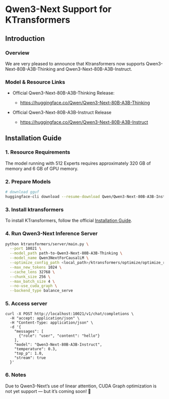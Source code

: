 # Qwen3-Next Support for KTransformers

## Introduction

### Overview
We are very pleased to announce that Ktransformers now supports Qwen3-Next-80B-A3B-Thinking and Qwen3-Next-80B-A3B-Instruct.

### Model & Resource Links

- Official Qwen3-Next-80B-A3B-Thinking Release: 
  - https://huggingface.co/Qwen/Qwen3-Next-80B-A3B-Thinking

- Official Qwen3-Next-80B-A3B-Instruct Release
  - https://huggingface.co/Qwen/Qwen3-Next-80B-A3B-Instruct


## Installation Guide

### 1. Resource Requirements

The model running with 512 Experts requires approximately 320 GB of memory and 6 GB of GPU memory.

### 2. Prepare Models

```bash
# download gguf
huggingface-cli download --resume-download Qwen/Qwen3-Next-80B-A3B-Instruct

```

### 3. Install ktransformers

To install KTransformers, follow the official [Installation Guide](https://kvcache-ai.github.io/ktransformers/en/install.html).

### 4. Run Qwen3-Next Inference Server

```bash
python ktransformers/server/main.py \
  --port 10021 \
  --model_path path-to-Qwen3-Next-80B-A3B-Thinking \
  --model_name Qwen3NextForCausalLM \
  --optimize_config_path <local_path>/ktransformers/optimize/optimize_rules/Qwen3Next-serve.yaml \
  --max_new_tokens 1024 \
  --cache_lens 32768 \
  --chunk_size 256 \
  --max_batch_size 4 \
  --no-use_cuda_graph \
  --backend_type balance_serve
```

### 5. Access server

```
curl -X POST http://localhost:10021/v1/chat/completions \
  -H "accept: application/json" \
  -H "Content-Type: application/json" \
  -d '{
    "messages": [
      {"role": "user", "content": "hello"}
    ],
    "model": "Qwen3-Next-80B-A3B-Instruct",
    "temperature": 0.3,
    "top_p": 1.0,
    "stream": true
  }'
```

### 6. Notes

Due to Qwen3-Next’s use of linear attention, CUDA Graph optimization is not yet support — but it’s coming soon! 🚀